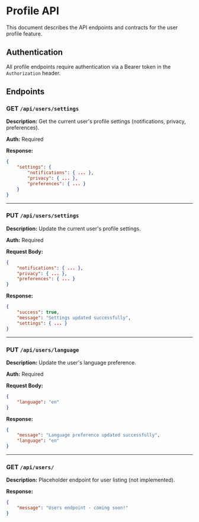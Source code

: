 
# Profile API

This document describes the API endpoints and contracts for the user profile feature.

## Authentication
All profile endpoints require authentication via a Bearer token in the `Authorization` header.

## Endpoints

### GET `/api/users/settings`
**Description:** Get the current user's profile settings (notifications, privacy, preferences).

**Auth:** Required

**Response:**
```json
{
	"settings": {
		"notifications": { ... },
		"privacy": { ... },
		"preferences": { ... }
	}
}
```

---

### PUT `/api/users/settings`
**Description:** Update the current user's profile settings.

**Auth:** Required

**Request Body:**
```json
{
	"notifications": { ... },
	"privacy": { ... },
	"preferences": { ... }
}
```

**Response:**
```json
{
	"success": true,
	"message": "Settings updated successfully",
	"settings": { ... }
}
```

---

### PUT `/api/users/language`
**Description:** Update the user's language preference.

**Auth:** Required

**Request Body:**
```json
{
	"language": "en"
}
```

**Response:**
```json
{
	"message": "Language preference updated successfully",
	"language": "en"
}
```

---

### GET `/api/users/`
**Description:** Placeholder endpoint for user listing (not implemented).

**Response:**
```json
{
	"message": "Users endpoint - coming soon!"
}
```
